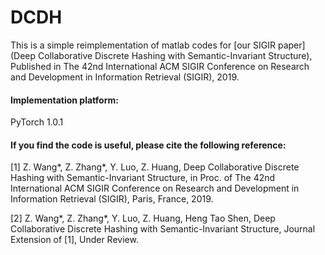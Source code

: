 # DCDH
This is a simple reimplementation of matlab codes for [our SIGIR paper](Deep Collaborative Discrete Hashing with Semantic-Invariant Structure), Published in The 42nd International ACM SIGIR Conference on Research and Development in Information Retrieval (SIGIR), 2019. 

#### Implementation platform: 
PyTorch 1.0.1

#### If you find the code is useful, please cite the following reference: 
[1] Z. Wang*, Z. Zhang*, Y. Luo, Z. Huang, Deep Collaborative Discrete Hashing with Semantic-Invariant Structure, in Proc. of The 42nd International ACM SIGIR Conference on Research and Development in Information Retrieval (SIGIR), Paris, France, 2019.

[2] Z. Wang*, Z. Zhang*, Y. Luo, Z. Huang, Heng Tao Shen, Deep Collaborative Discrete Hashing with Semantic-Invariant Structure, Journal Extension of [1], Under Review.
